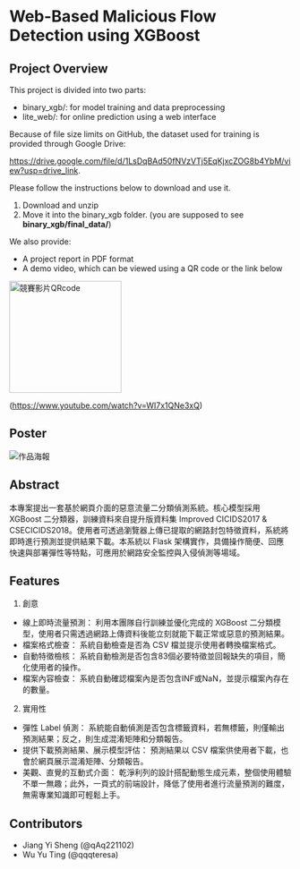 # Web-Based Malicious Flow Detection using XGBoost

## Project Overview
This project is divided into two parts:
* binary_xgb/: for model training and data preprocessing
* lite_web/: for online prediction using a web interface

Because of file size limits on GitHub, the dataset used for training is provided through Google Drive:

https://drive.google.com/file/d/1LsDqBAd50fNVzVTj5EqKjxcZOG8b4YbM/view?usp=drive_link. 

Please follow the instructions below to download and use it.
1. Download and unzip
2. Move it into the binary_xgb folder. (you are supposed to see **binary_xgb/final_data/**)

We also provide:
* A project report in PDF format
* A demo video, which can be viewed using a QR code or the link below
<img src="https://github.com/user-attachments/assets/83232cf6-c5d3-4542-ab1e-a8eac2ffc6cd" alt="競賽影片QRcode" width="200">

(https://www.youtube.com/watch?v=WI7x1QNe3xQ)

## Poster
![作品海報](https://github.com/user-attachments/assets/5a83324d-4d53-4241-ac5d-04755fa76585)

## Abstract
本專案提出一套基於網頁介面的惡意流量二分類偵測系統。核心模型採用 XGBoost 二分類器，訓練資料來自提升版資料集 Improved CICIDS2017 & CSECICIDS2018。使用者可透過瀏覽器上傳已提取的網路封包特徵資料，系統將即時進行預測並提供結果下載。本系統以 Flask 架構實作，具備操作簡便、回應快速與部署彈性等特點，可應用於網路安全監控與入侵偵測等場域。

## Features
1. 創意
* 線上即時流量預測：
利用本團隊自行訓練並優化完成的 XGBoost 二分類模型，使用者只需透過網路上傳資料後能立刻就能下載正常或惡意的預測結果。
* 檔案格式檢查：
系統自動檢查是否為 CSV 檔並提示使用者轉換檔案格式。
* 自動特徵檢核：
系統自動檢測是否包含83個必要特徵並回報缺失的項目，簡化使用者的操作。
* 檔案內容檢查：
系統自動確認檔案內是否包含INF或NaN，並提示檔案內存在的數量。

2. 實用性
* 彈性 Label 偵測：
系統能自動偵測是否包含標籤資料，若無標籤，則僅輸出預測結果；反之，則生成混淆矩陣和分類報告。
* 提供下載預測結果、展示模型評估：
預測結果以 CSV 檔案供使用者下載，也會於網頁展示混淆矩陣、分類報告。
* 美觀、直覺的互動式介面：
乾淨利列的設計搭配動態生成元素，整個使用體驗不單一無趣；此外，一頁式的前端設計，降低了使用者進行流量預測的難度，無需專業知識即可輕鬆上手。

## Contributors

- Jiang Yi Sheng (@qAq221102)
- Wu Yu Ting (@qqqteresa)
